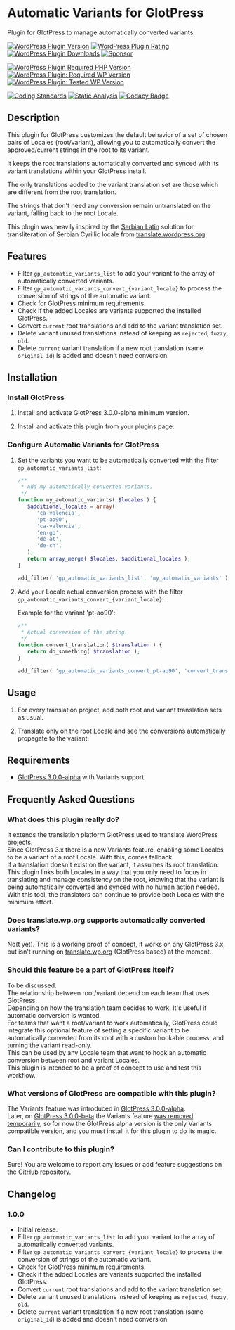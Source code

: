 # Automatic Variants for GlotPress

Plugin for GlotPress to manage automatically converted variants.

[![WordPress Plugin Version](https://img.shields.io/wordpress/plugin/v/gp-automatic-variants?label=Plugin%20Version&logo=wordpress)](https://wordpress.org/plugins/gp-automatic-variants/)
[![WordPress Plugin Rating](https://img.shields.io/wordpress/plugin/stars/gp-automatic-variants?label=Plugin%20Rating&logo=wordpress)](https://wordpress.org/support/plugin/gp-automatic-variants/reviews/)
[![WordPress Plugin Downloads](https://img.shields.io/wordpress/plugin/dt/gp-automatic-variants.svg?label=Downloads&logo=wordpress)](https://wordpress.org/plugins/gp-automatic-variants/advanced/)
[![Sponsor](https://img.shields.io/badge/GitHub-🤍%20Sponsor-ea4aaa?logo=github)](https://github.com/sponsors/pedro-mendonca)

[![WordPress Plugin Required PHP Version](https://img.shields.io/wordpress/plugin/required-php/gp-automatic-variants?label=PHP%20Required&logo=php&logoColor=white)](https://wordpress.org/plugins/gp-automatic-variants/)
[![WordPress Plugin: Required WP Version](https://img.shields.io/wordpress/plugin/wp-version/gp-automatic-variants?label=WordPress%20Required&logo=wordpress)](https://wordpress.org/plugins/gp-automatic-variants/)
[![WordPress Plugin: Tested WP Version](https://img.shields.io/wordpress/plugin/tested/gp-automatic-variants.svg?label=WordPress%20Tested&logo=wordpress)](https://wordpress.org/plugins/gp-automatic-variants/)

[![Coding Standards](https://github.com/pedro-mendonca/GP-Automatic-Variants/actions/workflows/coding-standards.yml/badge.svg)](https://github.com/pedro-mendonca/GP-Automatic-Variants/actions/workflows/coding-standards.yml)
[![Static Analysis](https://github.com/pedro-mendonca/GP-Automatic-Variants/actions/workflows/static-analysis.yml/badge.svg)](https://github.com/pedro-mendonca/GP-Automatic-Variants/actions/workflows/static-analysis.yml)
[![Codacy Badge](https://app.codacy.com/project/badge/Grade/2cad4d87afb54a1fac7a0e06d1058256)](https://www.codacy.com/gh/pedro-mendonca/GP-Automatic-Variants/dashboard?utm_source=github.com&amp;utm_medium=referral&amp;utm_content=pedro-mendonca/GP-Automatic-Variants&amp;utm_campaign=Badge_Grade)

## Description

This plugin for GlotPress customizes the default behavior of a set of chosen pairs of Locales (root/variant), allowing you to automatically convert the approved/current strings in the root to its variant.

It keeps the root translations automatically converted and synced with its variant translations within your GlotPress install.

The only translations added to the variant translation set are those which are different from the root translation.

The strings that don't need any conversion remain untranslated on the variant, falling back to the root Locale.

This plugin was heavily inspired by the [Serbian Latin](https://meta.trac.wordpress.org/ticket/5471) solution for transliteration of Serbian Cyrillic locale from [translate.wordpress.org](https://meta.trac.wordpress.org/browser/sites/trunk/wordpress.org/public_html/wp-content/plugins/wporg-gp-customizations/inc/locales/class-serbian-latin.php?rev=10360).

## Features

* Filter `gp_automatic_variants_list` to add your variant to the array of automatically converted variants.  
* Filter `gp_automatic_variants_convert_{variant_locale}` to process the conversion of strings of the automatic variant.  
* Check for GlotPress minimum requirements.  
* Check if the added Locales are variants supported the installed GlotPress.  
* Convert `current` root translations and add to the variant translation set.  
* Delete variant unused translations instead of keeping as `rejected`, `fuzzy`, `old`.  
* Delete `current` variant translation if a new root translation (same `original_id`) is added and doesn't need conversion.  

## Installation

### Install GlotPress

1. Install and activate GlotPress 3.0.0-alpha minimum version.

2. Install and activate this plugin from your plugins page.

### Configure Automatic Variants for GlotPress

1. Set the variants you want to be automatically converted with the filter `gp_automatic_variants_list`:

   ```php
   /**
    * Add my automatically converted variants.
    */
   function my_automatic_variants( $locales ) {
      $additional_locales = array(
         'ca-valencia',
         'pt-ao90',
         'ca-valencia',
         'en-gb',
         'de-at',
         'de-ch',
      );
      return array_merge( $locales, $additional_locales );
   }

   add_filter( 'gp_automatic_variants_list', 'my_automatic_variants' );
   ```

2. Add your Locale actual conversion process with the filter `gp_automatic_variants_convert_{variant_locale}`:

   Example for the variant 'pt-ao90':

   ```php
   /**
    * Actual conversion of the string.
    */
   function convert_translation( $translation ) {
      return do_something( $translation );
   }

   add_filter( 'gp_automatic_variants_convert_pt-ao90', 'convert_translation' );
   ```

## Usage

1. For every translation project, add both root and variant translation sets as usual.

2. Translate only on the root Locale and see the conversions automatically propagate to the variant.

## Requirements

* [GlotPress 3.0.0-alpha](https://github.com/GlotPress/GlotPress/releases/tag/3.0.0-alpha.4) with Variants support.

## Frequently Asked Questions

### What does this plugin really do?

It extends the translation platform GlotPress used to translate WordPress projects.  
Since GlotPress 3.x there is a new Variants feature, enabling some Locales to be a variant of a root Locale. With this, comes fallback.  
If a translation doesn't exist on the variant, it assumes its root translation.  
This plugin links both Locales in a way that you only need to focus in translating and manage consistency on the root, knowing that the variant is being automatically converted and synced with no human action needed.  
With this tool, the translators can continue to provide both Locales with the minimum effort.  

### Does translate.wp.org supports automatically converted variants?

No(t yet). This is a working proof of concept, it works on any GlotPress 3.x, but isn't running on [translate.wp.org](https://translate.wp.org) (GlotPress based) at the moment.  

### Should this feature be a part of GlotPress itself?

To be discussed.  
The relationship between root/variant depend on each team that uses GlotPress.  
Depending on how the translation team decides to work. It's useful if automatic conversion is wanted.  
For teams that want a root/variant to work automatically, GlotPress could integrate this optional feature of setting a specific variant to be automatically converted from its root with a custom hookable process, and turning the variant read-only.  
This can be used by any Locale team that want to hook an automatic conversion between root and variant Locales.  
This plugin is intended to be a proof of concept to use and test this workflow.  

### What versions of GlotPress are compatible with this plugin?

The Variants feature was introduced in [GlotPress 3.0.0-alpha](https://github.com/GlotPress/GlotPress/releases/tag/3.0.0-alpha.4).  
Later, on [GlotPress 3.0.0-beta](https://github.com/GlotPress/GlotPress/releases/tag/3.0.0-beta.1) the Variants feature [was removed temporarily](https://github.com/GlotPress/GlotPress/pull/1327), so for now the GlotPress alpha version is the only Variants compatible version, and you must install it for this plugin to do its magic.  

### Can I contribute to this plugin?

Sure! You are welcome to report any issues or add feature suggestions on the [GitHub repository](https://github.com/pedro-mendonca/GP-Automatic-Variants).

## Changelog

### 1.0.0

* Initial release.
* Filter `gp_automatic_variants_list` to add your variant to the array of automatically converted variants.
* Filter `gp_automatic_variants_convert_{variant_locale}` to process the conversion of strings of the automatic variant.
* Check for GlotPress minimum requirements.
* Check if the added Locales are variants supported the installed GlotPress.
* Convert `current` root translations and add to the variant translation set.
* Delete variant unused translations instead of keeping as `rejected`, `fuzzy`, `old`.
* Delete `current` variant translation if a new root translation (same `original_id`) is added and doesn't need conversion.
